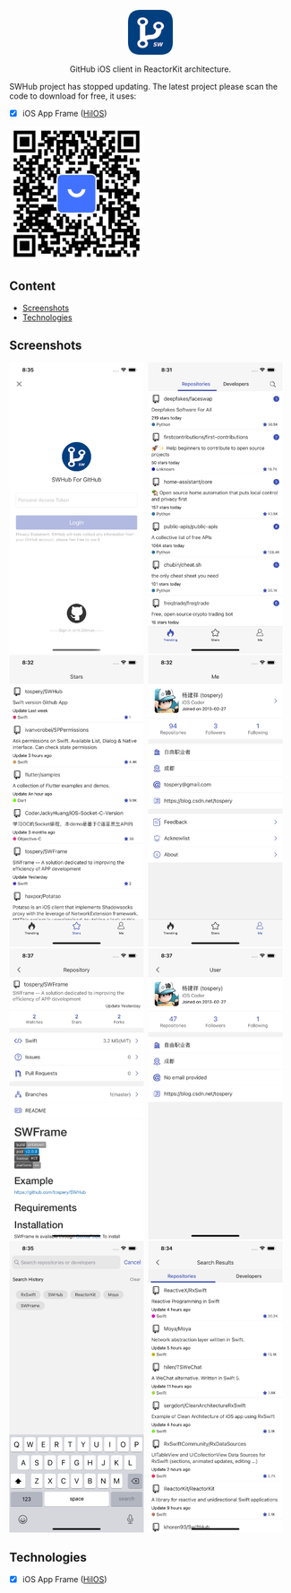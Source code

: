 <p align="center">
  <img src="https://github.com/tospery/SWHub/blob/main/screenshots/appicon.png" alt="SWHub logo" height="80">
</p>

<p align="center">
  GitHub iOS client in ReactorKit architecture.
</p>

SWHub project has stopped updating.
The latest project please scan the code to download for free, it uses:
- [x] iOS App Frame ([HiIOS](https://github.com/tospery/HiIOS))
<p align="left">
  <img src="https://github.com/tospery/SWHub/blob/main/screenshots/qrcode.png" alt="App Store" height="240" >
</p>

## Content
- [Screenshots](#screenshots)
- [Technologies](#technologies)

## Screenshots

<img alt="login" src="https://github.com/tospery/SWHub/blob/main/screenshots/login.png?raw=true" width="240">&nbsp;
<img alt="repos" src="https://github.com/tospery/SWHub/blob/main/screenshots/trending.png?raw=true" width="240">&nbsp;
<img alt="devs" src="https://github.com/tospery/SWHub/blob/main/screenshots/stars.png?raw=true" width="240">&nbsp;
<img alt="mine" src="https://github.com/tospery/SWHub/blob/main/screenshots/me.png?raw=true" width="240">&nbsp;
<img alt="login" src="https://github.com/tospery/SWHub/blob/main/screenshots/repo.png?raw=true" width="240">&nbsp;
<img alt="repos" src="https://github.com/tospery/SWHub/blob/main/screenshots/user.png?raw=true" width="240">&nbsp;
<img alt="devs" src="https://github.com/tospery/SWHub/blob/main/screenshots/search_history.png?raw=true" width="240">&nbsp;
<img alt="mine" src="https://github.com/tospery/SWHub/blob/main/screenshots/search_result.png?raw=true" width="240">&nbsp;

## Technologies
- [x] iOS App Frame ([HiIOS](https://github.com/tospery/HiIOS))
